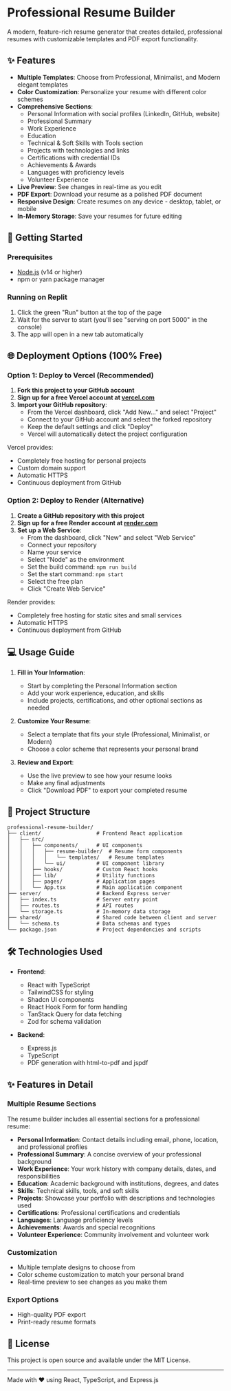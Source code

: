 # Professional Resume Builder

A modern, feature-rich resume generator that creates detailed, professional resumes with customizable templates and PDF export functionality.

## ✨ Features

- **Multiple Templates**: Choose from Professional, Minimalist, and Modern elegant templates
- **Color Customization**: Personalize your resume with different color schemes
- **Comprehensive Sections**:
  - Personal Information with social profiles (LinkedIn, GitHub, website)
  - Professional Summary
  - Work Experience
  - Education
  - Technical & Soft Skills with Tools section
  - Projects with technologies and links
  - Certifications with credential IDs
  - Achievements & Awards
  - Languages with proficiency levels
  - Volunteer Experience
- **Live Preview**: See changes in real-time as you edit
- **PDF Export**: Download your resume as a polished PDF document
- **Responsive Design**: Create resumes on any device - desktop, tablet, or mobile
- **In-Memory Storage**: Save your resumes for future editing

## 🚀 Getting Started

### Prerequisites

- [Node.js](https://nodejs.org/) (v14 or higher)
- npm or yarn package manager

### Running on Replit

1. Click the green "Run" button at the top of the page
2. Wait for the server to start (you'll see "serving on port 5000" in the console)
3. The app will open in a new tab automatically

## 🌐 Deployment Options (100% Free)

### Option 1: Deploy to Vercel (Recommended)

1. **Fork this project to your GitHub account**
2. **Sign up for a free Vercel account at [vercel.com](https://vercel.com)**
3. **Import your GitHub repository**:
   - From the Vercel dashboard, click "Add New..." and select "Project"
   - Connect to your GitHub account and select the forked repository
   - Keep the default settings and click "Deploy"
   - Vercel will automatically detect the project configuration

Vercel provides:
- Completely free hosting for personal projects
- Custom domain support
- Automatic HTTPS
- Continuous deployment from GitHub

### Option 2: Deploy to Render (Alternative)

1. **Create a GitHub repository with this project**
2. **Sign up for a free Render account at [render.com](https://render.com)**
3. **Set up a Web Service**:
   - From the dashboard, click "New" and select "Web Service"
   - Connect your repository
   - Name your service
   - Select "Node" as the environment
   - Set the build command: `npm run build`
   - Set the start command: `npm start`
   - Select the free plan
   - Click "Create Web Service"

Render provides:
- Completely free hosting for static sites and small services
- Automatic HTTPS
- Continuous deployment from GitHub

## 💻 Usage Guide

1. **Fill in Your Information**:
   - Start by completing the Personal Information section
   - Add your work experience, education, and skills
   - Include projects, certifications, and other optional sections as needed

2. **Customize Your Resume**:
   - Select a template that fits your style (Professional, Minimalist, or Modern)
   - Choose a color scheme that represents your personal brand

3. **Review and Export**:
   - Use the live preview to see how your resume looks
   - Make any final adjustments
   - Click "Download PDF" to export your completed resume

## 🧩 Project Structure

```
professional-resume-builder/
├── client/                  # Frontend React application
│   ├── src/
│   │   ├── components/      # UI components
│   │   │   ├── resume-builder/  # Resume form components
│   │   │   │   └── templates/   # Resume templates
│   │   │   └── ui/          # UI component library
│   │   ├── hooks/           # Custom React hooks
│   │   ├── lib/             # Utility functions
│   │   ├── pages/           # Application pages
│   │   └── App.tsx          # Main application component
├── server/                  # Backend Express server
│   ├── index.ts             # Server entry point
│   ├── routes.ts            # API routes
│   └── storage.ts           # In-memory data storage
├── shared/                  # Shared code between client and server
│   └── schema.ts            # Data schemas and types
└── package.json             # Project dependencies and scripts
```

## 🛠️ Technologies Used

- **Frontend**:
  - React with TypeScript
  - TailwindCSS for styling
  - Shadcn UI components
  - React Hook Form for form handling
  - TanStack Query for data fetching
  - Zod for schema validation

- **Backend**:
  - Express.js
  - TypeScript
  - PDF generation with html-to-pdf and jspdf

## ✨ Features in Detail

### Multiple Resume Sections
The resume builder includes all essential sections for a professional resume:

- **Personal Information**: Contact details including email, phone, location, and professional profiles
- **Professional Summary**: A concise overview of your professional background
- **Work Experience**: Your work history with company details, dates, and responsibilities
- **Education**: Academic background with institutions, degrees, and dates
- **Skills**: Technical skills, tools, and soft skills
- **Projects**: Showcase your portfolio with descriptions and technologies used
- **Certifications**: Professional certifications and credentials
- **Languages**: Language proficiency levels
- **Achievements**: Awards and special recognitions
- **Volunteer Experience**: Community involvement and volunteer work

### Customization
- Multiple template designs to choose from
- Color scheme customization to match your personal brand
- Real-time preview to see changes as you make them

### Export Options
- High-quality PDF export
- Print-ready resume formats

## 📝 License

This project is open source and available under the MIT License.

---

Made with ❤️ using React, TypeScript, and Express.js
